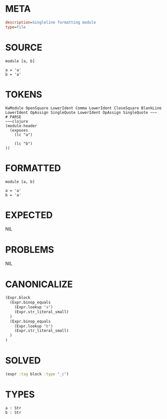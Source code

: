 # META
~~~ini
description=Singleline formatting module
type=file
~~~
# SOURCE
~~~roc
module [a, b]

a = 'a'
b = 'a'
~~~
# TOKENS
~~~text
KwModule OpenSquare LowerIdent Comma LowerIdent CloseSquare BlankLine LowerIdent OpAssign SingleQuote LowerIdent OpAssign SingleQuote ~~~
# PARSE
~~~clojure
(module-header
  (exposes
    (lc "a")

    (lc "b")
))
~~~
# FORMATTED
~~~roc
module [a, b]

a = 'a'
b = 'a'
~~~
# EXPECTED
NIL
# PROBLEMS
NIL
# CANONICALIZE
~~~clojure
(Expr.block
  (Expr.binop_equals
    (Expr.lookup "a")
    (Expr.str_literal_small)
  )
  (Expr.binop_equals
    (Expr.lookup "b")
    (Expr.str_literal_small)
  )
)
~~~
# SOLVED
~~~clojure
(expr :tag block :type "_c")
~~~
# TYPES
~~~roc
a : Str
b : Str
~~~
